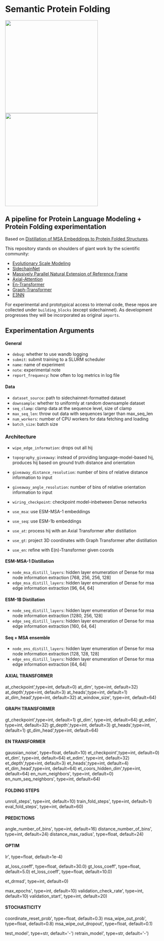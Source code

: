
# Semantic Protein Folding

<img src="https://github.com/AllanSCosta/semantic-protein-folding/blob/main/img/T1024%20fold.gif" width="300" height="300" /><img src="https://github.com/AllanSCosta/semantic-protein-folding/blob/main/img/T1024%20rear.gif" width="300" height="300" />

## A pipeline for Protein Language Modeling + Protein Folding experimentation


Based on [Distillation of MSA Embeddings to Protein Folded Structures](https://www.biorxiv.org/content/10.1101/2021.06.02.446809v1.full.pdf).

This repository stands on shoulders of giant work by the scientific community:

- [Evolutionary Scale Modeling](https://github.com/facebookresearch/esm)
- [SidechainNet](https://github.com/jonathanking/sidechainnet)
- [Massively Parallel Natural Extension of Reference Frame](https://github.com/EleutherAI/mp_nerf)
- [Axial-Attention](https://github.com/lucidrains/En-transformer/)
- [En-Transformer](https://github.com/lucidrains/En-transformer/)
- [Graph-Transformer](https://github.com/lucidrains/graph-transformer-pytorch)
- [E3NN](https://github.com/e3nn/e3nn)

For experimental and prototypical access to internal code, these repos are collected under `building_blocks` (except sidechainnet). As development progresses they will be incorporated as original `imports`.


## Experimentation Arguments

#### General
- `debug`: whether to use wandb logging
- `submit`: submit training to a SLURM scheduler
- `name`: name of experiment
- `note`: experimental note
- `report_frequency`: how often to log metrics in log file

#### Data
- `dataset_source`: path to sidechainnet-formatted dataset
- `downsample`: whether to uniformly at random downsample dataset
- `seq_clamp`: clamp data at the sequence level, size of clamp
- `max_seq_len`: throw out data with sequences larger than max_seq_len
- `num_workers`: number of CPU workers for data fetching and loading
- `batch_size`: batch size


### Architecture

- `wipe_edge_information`: drops out all hij
- `topography_giveaway`: instead of providing language-model-based hij, produces hij based on ground truth distance and orientation
- `giveaway_distance_resolution`: number of bins of relative distance information to input
- `giveaway_angle_resolution`: number of bins of relative orientation information to input

- `wiring_checkpoint`: checkpoint model-inbetween Dense networks 

- `use_msa`: use ESM-MSA-1 embeddings
- `use_seq`: use ESM-1b embeddings

- `use_at`: process hij with an Axial Transformer after distillation
- `use_gt`: project 3D coordinates with Graph Transformer after distillation
- `use_en`: refine with E(n)-Transformer given coords

#### ESM-MSA-1 Distillation
- `node_msa_distill_layers`: hidden layer enumeration of Dense for msa node information extraction [768, 256, 256, 128]
- `edge_msa_distill_layers`: hidden layer enumeration of Dense for msa edge information extraction [96, 64, 64]

#### ESM-1B Distillation
- `node_seq_distill_layers`: hidden layer enumeration of Dense for msa node information extraction [1280, 256, 128]
- `edge_seq_distill_layers`: hidden layer enumeration of Dense for msa edge information extraction [160, 64, 64]

#### Seq + MSA ensemble
- `node_ens_distill_layers`: hidden layer enumeration of Dense for msa node information extraction [128, 128, 128]
- `edge_ens_distill_layers`: hidden layer enumeration of Dense for msa edge information extraction [64, 64]

#### AXIAL TRANSFORMER
at_checkpoint',type=int, default=0)
at_dim', type=int, default=32)
at_depth',type=int, default=3)
at_heads',type=int, default=1)
at_dim_head',type=int, default=32)
at_window_size', type=int, default=64)

#### GRAPH TRANSFORMER
gt_checkpoint',type=int, default=1)
gt_dim', type=int, default=64)
gt_edim', type=int, default=32)
gt_depth',type=int, default=3)
gt_heads',type=int, default=1)
gt_dim_head',type=int, default=64)

#### EN TRANSFORMER
gaussian_noise', type=float, default=10)
et_checkpoint',type=int, default=0)
et_dim', type=int, default=64)
et_edim', type=int, default=32)
et_depth',type=int, default=3)
et_heads',type=int, default=4)
et_dim_head',type=int, default=64)
et_coors_hidden_dim',type=int, default=64)
en_num_neighbors', type=int, default=0)
en_num_seq_neighbors', type=int, default=64)


#### FOLDING STEPS
unroll_steps', type=int, default=10)
train_fold_steps', type=int, default=1)
eval_fold_steps', type=int, default=60)

#### PREDICTIONS
angle_number_of_bins', type=int, default=16)
distance_number_of_bins', type=int, default=24)
distance_max_radius', type=float, default=24)

#### OPTIM
lr', type=float, default=1e-4)

at_loss_coeff', type=float, default=30.0)
gt_loss_coeff', type=float, default=5.0)
et_loss_coeff', type=float, default=10.0)

et_drmsd', type=int, default=0)

max_epochs', type=int, default=10)
validation_check_rate', type=int, default=10)
validation_start', type=int, default=20)


#### STOCHASTICITY
coordinate_reset_prob', type=float, default=0.3)
msa_wipe_out_prob', type=float, default=0.8)
msa_wipe_out_dropout', type=float, default=0.1)

test_model', type=str, default='-')
retrain_model', type=str, default='-')
